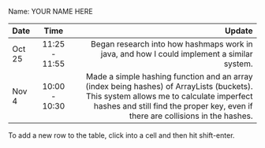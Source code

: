 Name: YOUR NAME HERE

| Date   |     Time      |                                                                                                                                                                                                                   Update |
|:-------|:-------------:|-------------------------------------------------------------------------------------------------------------------------------------------------------------------------------------------------------------------------:|
| Oct 25 | 11:25 - 11:55 |                                                                                                                               Began research into how hashmaps work in java, and how I could implement a similar system. |
| Nov 4  | 10:00 - 10:30 | Made a simple hashing function and an array (index being hashes) of ArrayLists (buckets). This system allows me to calculate imperfect hashes and still find the proper key, even if there are collisions in the hashes. |


To add a new row to the table, click into a cell and then hit shift-enter.